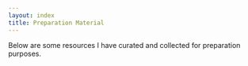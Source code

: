 ```yaml
---
layout: index
title: Preparation Material
---
```


Below are some resources I have curated and collected for preparation purposes. 

